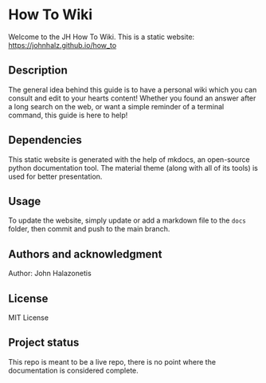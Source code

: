# How To Wiki
Welcome to the JH How To Wiki. This is a static website: <https://johnhalz.github.io/how_to>

## Description
The general idea behind this guide is to have a personal wiki which you can consult and edit to your hearts content! Whether you found an answer after a long search on the web, or want a simple reminder of a terminal command, this guide is here to help!

## Dependencies
This static website is generated with the help of mkdocs, an open-source python documentation tool. The material theme (along with all of its tools) is used for better presentation.

## Usage
To update the website, simply update or add a markdown file to the `docs` folder, then commit and push to the main branch.

## Authors and acknowledgment
Author: John Halazonetis

## License
MIT License

## Project status
This repo is meant to be a live repo, there is no point where the documentation is considered complete.